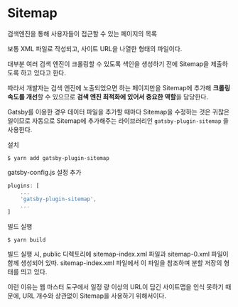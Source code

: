 # Sitemap

검색엔진을 통해 사용자들이 접근할 수 있는 페이지의 목록

보통 XML 파일로 작성되고, 사이트 URL을 나열한 형태의 파일이다.



대부분 여러 검색 엔진이 크롤링할 수 있도록 색인을 생성하기 전에 Sitemap을 제출하도록 하고 있다고 한다.

따라서 개발자는 검색 엔진에 노출되었으면 하는 페이지만을 Sitemap에 추가해 **크롤링 속도를 개선**할 수 있으므로 **검색 엔진 최적화에 있어서 중요한 역할**을 담당한다.



Gatsby를 이용한 경우 데이터 파일을 추가할 때마다 Sitemap을 수정하는 것은 귀찮은 일이므로 자동으로 Sitemap에 추가해주는 라이브러리인 `gatsby-plugin-sitemap` 을 사용한다.



설치

```
$ yarn add gatsby-plugin-sitemap
```



gatsby-config.js 설정 추가

```js
plugins: [
	...
	'gatsby-plugin-sitemap',
	...
]
```



빌드 실행

```
$ yarn build
```



빌드 실행 시, public 디렉토리에 sitemap-index.xml 파일과 sitemap-0.xml 파일이 함께 생성되어 있따. sitemap-index.xml 파일에서 이 파일을 참조하며 분할 저장의 형태를 띄고 있다.

이런 이유는 웹 마스터 도구에서 일정 량 이상의 URL이 담긴 사이트맵을 인식 못하기 때문에, URL 개수와 상관없이 Sitemap을 사용하기 위해서이다.

